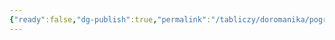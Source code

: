 ```yaml
---
{"ready":false,"dg-publish":true,"permalink":"/tabliczy/doromanika/pogrebenie-korolevy-osy-iz-oseberga/","dgPassFrontmatter":true}
---
```



